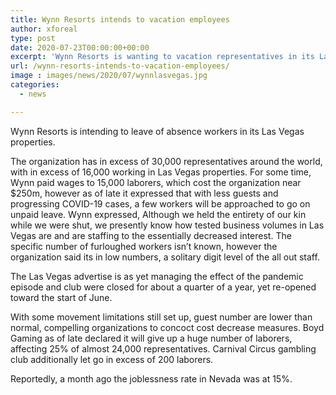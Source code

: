 ```yaml
---
title: Wynn Resorts intends to vacation employees
author: xforeal 
type: post
date: 2020-07-23T00:00:00+00:00
excerpt: 'Wynn Resorts is wanting to vacation representatives in its Las Vegas properties '
url: /wynn-resorts-intends-to-vacation-employees/
image : images/news/2020/07/wynnlasvegas.jpg
categories:
  - news

---
```

Wynn Resorts is intending to leave of absence workers in its Las Vegas properties. 

The organization has in excess of 30,000 representatives around the world, with in excess of 16,000 working in Las Vegas properties. For some time, Wynn paid wages to 15,000 laborers, which cost the organization near $250m, however as of late it expressed that with less guests and progressing COVID-19 cases, a few workers will be approached to go on unpaid leave. Wynn expressed, Although we held the entirety of our kin while we were shut, we presently know how tested business volumes in Las Vegas are and are staffing to the essentially decreased interest. The specific number of furloughed workers isn&#8217;t known, however the organization said its in low numbers, a solitary digit level of the all out staff. 

The Las Vegas advertise is as yet managing the effect of the pandemic episode and club were closed for about a quarter of a year, yet re-opened toward the start of June. 

With some movement limitations still set up, guest number are lower than normal, compelling organizations to concoct cost decrease measures. Boyd Gaming as of late declared it will give up a huge number of laborers, affecting 25&percnt; of almost 24,000 representatives. Carnival Circus gambling club additionally let go in excess of 200 laborers. 

Reportedly, a month ago the joblessness rate in Nevada was at 15&percnt;.